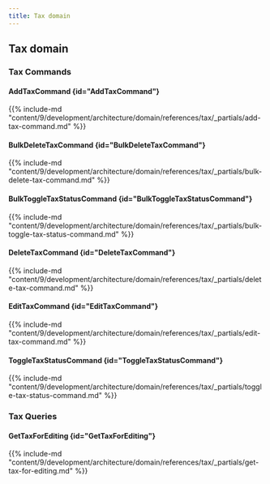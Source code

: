 ```yaml
---
title: Tax domain
---
```


## Tax domain

### Tax Commands

#### AddTaxCommand {id="AddTaxCommand"}

{{%  include-md "content/9/development/architecture/domain/references/tax/_partials/add-tax-command.md" %}}
#### BulkDeleteTaxCommand {id="BulkDeleteTaxCommand"}

{{%  include-md "content/9/development/architecture/domain/references/tax/_partials/bulk-delete-tax-command.md" %}}
#### BulkToggleTaxStatusCommand {id="BulkToggleTaxStatusCommand"}

{{%  include-md "content/9/development/architecture/domain/references/tax/_partials/bulk-toggle-tax-status-command.md" %}}
#### DeleteTaxCommand {id="DeleteTaxCommand"}

{{%  include-md "content/9/development/architecture/domain/references/tax/_partials/delete-tax-command.md" %}}
#### EditTaxCommand {id="EditTaxCommand"}

{{%  include-md "content/9/development/architecture/domain/references/tax/_partials/edit-tax-command.md" %}}
#### ToggleTaxStatusCommand {id="ToggleTaxStatusCommand"}

{{%  include-md "content/9/development/architecture/domain/references/tax/_partials/toggle-tax-status-command.md" %}}

### Tax Queries

#### GetTaxForEditing {id="GetTaxForEditing"}

{{%  include-md "content/9/development/architecture/domain/references/tax/_partials/get-tax-for-editing.md" %}}
